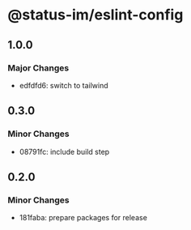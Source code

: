 # @status-im/eslint-config

## 1.0.0

### Major Changes

- edfdfd6: switch to tailwind

## 0.3.0

### Minor Changes

- 08791fc: include build step

## 0.2.0

### Minor Changes

- 181faba: prepare packages for release
